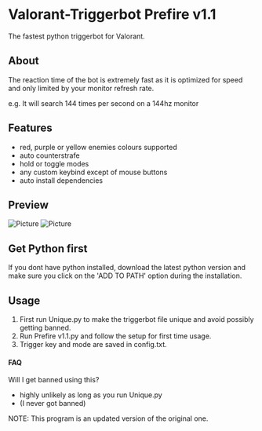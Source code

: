 # Valorant-Triggerbot Prefire v1.1
The fastest python triggerbot for Valorant.

## About
The reaction time of the bot is extremely fast as it is optimized for speed and only limited by your monitor refresh rate.

e.g. It will search 144 times per second on a 144hz monitor

## Features
- red, purple or yellow enemies colours supported
- auto counterstrafe
- hold or toggle modes
- any custom keybind except of mouse buttons
- auto install dependencies

## Preview
![Picture](https://cdn.discordapp.com/attachments/813514591735775273/985923483739517029/Screenshot_2225.png)
![Picture](https://cdn.discordapp.com/attachments/813514591735775273/985923492530769952/Screenshot_2224.png)

## Get Python first
If you dont have python installed, download the latest python version
and make sure you click on the 'ADD TO PATH' option during
the installation.

## Usage
1. First run Unique.py to make the triggerbot file unique and avoid possibly getting banned.
1. Run Prefire v1.1.py and follow the setup for first time usage.
2. Trigger key and mode are saved in config.txt.

#### FAQ
Will I get banned using this?

- highly unlikely as long as you run Unique.py
- (I never got banned)

NOTE: This program is an updated version of the original one.
